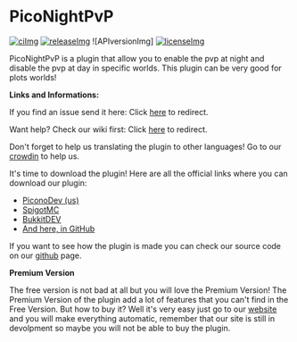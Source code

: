 [licenseImg]: https://img.shields.io/github/license/Picono435/PicoNightPvP.svg
[license]: https://github.com/Picono435/PicoNightPvP/blob/master/LICENSE

[releaseImg]: https://img.shields.io/github/release/Picono435/PicoNightPvP.svg?label=github%20release
[release]: https://github.com/Picono435/PicoNightPvP/releases/latest

[statistics]: https://bstats.org/plugin/bukkit/PicoNightPvP

[ci]: http://ci.extendedclip.com/job/PicoNightPvP/
[ciImg]: http://ci.extendedclip.com/buildStatus/icon?job=PicoNightPvP

# PicoNightPvP

[![ciImg]][ci] [![releaseImg]][release] ![APIversionImg] [![licenseImg]][license]

PicoNightPvP is a plugin that allow you to enable the pvp at night and disable the pvp at day in specific worlds. This plugin can be very good for plots worlds!

**Links and Informations:**

If you find an issue send it here: Click [here](https://github.com/Picono435/PicoNightPvP/issues) to redirect.

Want help? Check our wiki first: Click [here](https://github.com/Picono435/PicoNightPvP/wiki) to redirect.

Don't forget to help us translating the plugin to other languages! Go to our [crowdin](https://crowdin.piconodev.tk) to help us.

It's time to download the plugin! Here are all the official links where you can download our plugin:
 - [PiconoDev (us)](https://www.piconodev.tk/plugins/free)
 - [SpigotMC](https://www.spigotmc.org/resources/piconightpvp-free.79135/)
 - [BukkitDEV](https://dev.bukkit.org/projects/piconightpvp-free)
 - [And here, in GitHub](https://github.com/Picono435/PicoNightPvP/releases)

If you want to see how the plugin is made you can check our source code on our [github](https://github.com/Picono435/PicoNightPvP) page.

**Premium Version**

The free version is not bad at all but you will love the Premium Version! The Premium Version of the plugin add a lot of features that you can't find in the Free Version. But how to buy it? Well it's very easy just go to our [website](https://www.piconodev.tk/plugins/premium) and you will make everything automatic, remember that our site is still in devolpment so maybe you will not be able to buy the plugin.
